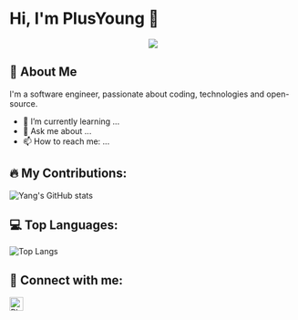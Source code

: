 # Hi, I'm PlusYoung 👋
<div align="center">
  <img  src="https://github-profile-trophy.vercel.app/?username=PlusYoung&theme=flat&row=1&column=2&no-frame=true&no-bg=true&no-followers=true&no-issues=true" />
</div>



## 🚀 About Me
I'm a software engineer, passionate about coding, technologies and open-source.

- 🌱 I’m currently learning ...
- 💬 Ask me about ...
- 📫 How to reach me: ...

## 🔥 My Contributions:
![Yang's GitHub stats](https://github-readme-stats.vercel.app/api?username=PlusYoung&show_icons=true&theme=vue&hide=contribs,prs)

## 💻 Top Languages:
![Top Langs](https://github-readme-stats.vercel.app/api/top-langs/?username=PlusYoung&layout=compact&theme=vue)



## 🤝 Connect with me:
[<img align="left" alt="PlusYoung | LinkedIn" width="24px" src="https://cdn.jsdelivr.net/npm/simple-icons@v3/icons/linkedin.svg" />](https://www.linkedin.com/in/yang-y-1b3338238/)


